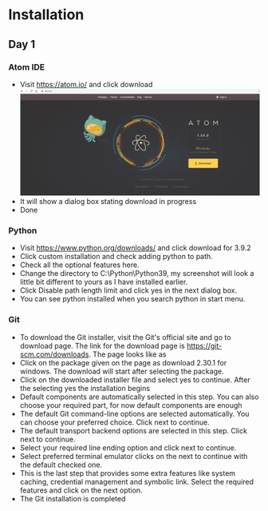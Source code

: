 # Installation

## Day 1

### Atom IDE

- Visit https://atom.io/ and click download
![Webpage](images/day1/atom/atom.PNG)
- It will show a dialog box stating download in progress
- Done

### Python

- Visit https://www.python.org/downloads/ and click download for 3.9.2
- Click custom installation and check adding python to path.
- Check all the optional features here.
- Change the directory to C:\Python\Python39, my screenshot will look a little bit different to yours as I have installed earlier.
- Click Disable path length limit and click yes in the next dialog box.
- You can see python installed when you search python in start menu.

### Git 

- To download the Git installer, visit the Git's official site and go to download page. The link for the download page is https://git-scm.com/downloads. The page looks like as
- Click on the package given on the page as download 2.30.1 for windows. The download will start after selecting the package.
- Click on the downloaded installer file and select yes to continue. After the selecting yes the installation begins
- Default components are automatically selected in this step. You can also choose your required part, for now default components are enough
- The default Git command-line options are selected automatically. You can choose your preferred choice. Click next to continue.
- The default transport backend options are selected in this step. Click next to continue.
- Select your required line ending option and click next to continue.
- Select preferred terminal emulator clicks on the next to continue with the default checked one.
- This is the last step that provides some extra features like system caching, credential management and symbolic link. Select the required features and click on the next option.
- The Git installation is completed

 




